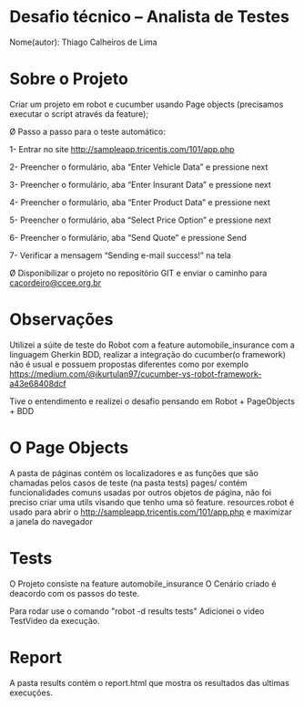 # Desafio técnico – Analista de Testes
Nome(autor): Thiago Calheiros de Lima

# Sobre o Projeto
Criar um projeto em robot e cucumber usando Page objects (precisamos executar o script através da feature);

Ø Passo a passo para o teste automático:

1- Entrar no site http://sampleapp.tricentis.com/101/app.php

2- Preencher o formulário, aba “Enter Vehicle Data” e pressione next

3- Preencher o formulário, aba “Enter Insurant Data” e pressione next

4- Preencher o formulário, aba “Enter Product Data” e pressione next

5- Preencher o formulário, aba “Select Price Option” e pressione next

6- Preencher o formulário, aba “Send Quote” e pressione Send

7- Verificar a mensagem “Sending e-mail success!” na tela

Ø Disponibilizar o projeto no repositório GIT e enviar o caminho para cacordeiro@ccee.org.br

# Observações
Utilizei a súite de teste do Robot com a feature automobile_insurance com a linguagem Gherkin BDD, realizar a integração do cucumber(o framework) não é usual e possuem propostas diferentes como por exemplo https://medium.com/@ikurtulan97/cucumber-vs-robot-framework-a43e68408dcf

Tive o entendimento e realizei o desafio pensando em Robot + PageObjects + BDD

# O Page Objects
A pasta de páginas contém os localizadores e as funções que são chamadas pelos casos de teste (na pasta tests)
pages/ contém funcionalidades comuns usadas por outros objetos de página, não foi preciso criar uma utils visando que tenho uma só feature.
resources.robot é usado para abrir o http://sampleapp.tricentis.com/101/app.php e maximizar a janela do navegador
# Tests
O Projeto consiste na feature automobile_insurance
 O Cenário criado é deacordo com os passos do teste.

Para rodar use o comando "robot -d results tests"
Adicionei o video TestVideo da execução.

# Report
A pasta results contém o  report.html que mostra os resultados das ultimas execuções.
